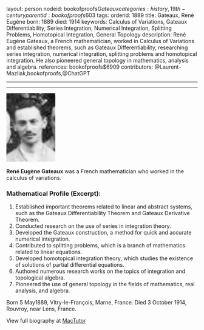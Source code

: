 layout: person
nodeid: bookofproofs$Gateaux
categories: history,19th-century
parentid: bookofproofs$603
tags: 
orderid: 1889
title: Gateaux, René Eugène
born: 1889
died: 1914
keywords: Calculus of Variations, Gateaux Differentiability, Series Integration, Numerical Integration, Splitting Problems, Homotopical Integration, General Topology
description: René Eugène Gateaux, a French mathematician, worked in Calculus of Variations and established theorems, such as Gateaux Differentiability, researching series integration, numerical integration, splitting problems and homotopical integration. He also pioneered general topology in mathematics, analysis and algebra.
references: bookofproofs$6909
contributors: @Laurent-Mazliak,bookofproofs,@ChatGPT

---



---

![Gateaux.jpg](https://github.com/bookofproofs/bookofproofs.github.io/blob/main/_sources/_assets/images/portraits/Gateaux.jpg?raw=true)

**René Eugène Gateaux** was a French mathematician who worked in the calculus of variations.

### Mathematical Profile (Excerpt):
1. Established important theorems related to linear and abstract systems, such as the Gateaux Differentiability Theorem and Gateaux Derivative Theorem. 
2. Conducted research on the use of series in integration theory.
3. Developed the Gateaux construction, a method for quick and accurate numerical integration.
4. Contributed to splitting problems, which is a branch of mathematics related to linear equations.
5. Developed homotopical integration theory, which studies the existence of solutions of partial differential equations. 
6. Authored numerous research works on the topics of integration and topological algebra. 
7. Pioneered the use of general topology in the fields of mathematics, real analysis, and algebra.

Born 5 May1889, Vitry-le-François, Marne, France. Died 3 October 1914, Rouvroy, near Lens, France.

View full biography at [MacTutor](https://mathshistory.st-andrews.ac.uk/Biographies/Gateaux/)

